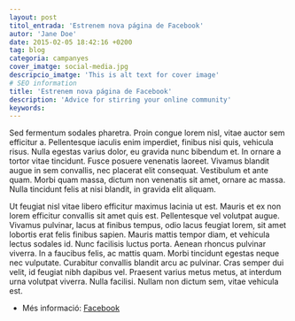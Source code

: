 ```yaml
---
layout: post
titol_entrada: 'Estrenem nova página de Facebook'
autor: 'Jane Doe'
date: 2015-02-05 18:42:16 +0200
tag: blog
categoria: campanyes
cover_imatge: social-media.jpg
descripcio_imatge: 'This is alt text for cover image'
# SEO information
title: 'Estrenem nova página de Facebook'
description: 'Advice for stirring your online community'
keywords:
---
```

Sed fermentum sodales pharetra. Proin congue lorem nisl, vitae auctor sem efficitur a. Pellentesque iaculis enim imperdiet, finibus nisi quis, vehicula risus. Nulla egestas varius dolor, eu gravida nunc bibendum et. In ornare a tortor vitae tincidunt. Fusce posuere venenatis laoreet. Vivamus blandit augue in sem convallis, nec placerat elit consequat. Vestibulum et ante quam. Morbi quam massa, dictum non venenatis sit amet, ornare ac massa. Nulla tincidunt felis at nisi blandit, in gravida elit aliquam.

Ut feugiat nisl vitae libero efficitur maximus lacinia ut est. Mauris et ex non lorem efficitur convallis sit amet quis est. Pellentesque vel volutpat augue. Vivamus pulvinar, lacus at finibus tempus, odio lacus feugiat lorem, sit amet lobortis erat felis finibus sapien. Mauris mattis tempor diam, et vehicula lectus sodales id. Nunc facilisis luctus porta. Aenean rhoncus pulvinar viverra. In a faucibus felis, ac mattis quam. Morbi tincidunt egestas neque nec vulputate. Curabitur convallis blandit arcu ac pulvinar. Cras semper dui velit, id feugiat nibh dapibus vel. Praesent varius metus metus, at interdum urna volutpat viverra. Nulla facilisi. Nullam non dictum sem, vitae vehicula est.


- Més informació: [Facebook](https://www.facebook.com/Adab1ts/)
